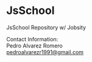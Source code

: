 # JsSchool
JsSchool Repository w/ Jobsity

Contact Information:<br>
Pedro Alvarez Romero<br>
pedroalvarezr1991@gmail.com
